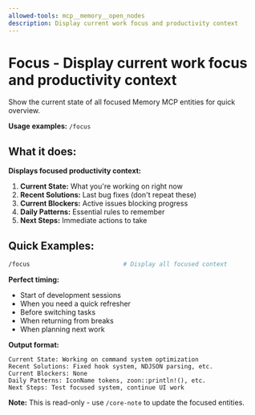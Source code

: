 ```yaml
---
allowed-tools: mcp__memory__open_nodes
description: Display current work focus and productivity context
---
```


# Focus - Display current work focus and productivity context

Show the current state of all focused Memory MCP entities for quick overview.

**Usage examples:** `/focus`

## What it does:

**Displays focused productivity context:**

1. **Current State:** What you're working on right now
2. **Recent Solutions:** Last bug fixes (don't repeat these)
3. **Current Blockers:** Active issues blocking progress
4. **Daily Patterns:** Essential rules to remember
5. **Next Steps:** Immediate actions to take

## Quick Examples:

```bash
/focus                          # Display all focused context
```

**Perfect timing:**
- Start of development sessions
- When you need a quick refresher
- Before switching tasks
- When returning from breaks
- When planning next work

**Output format:**
```
Current State: Working on command system optimization
Recent Solutions: Fixed hook system, NDJSON parsing, etc.
Current Blockers: None
Daily Patterns: IconName tokens, zoon::println!(), etc.
Next Steps: Test focused system, continue UI work
```

**Note:** This is read-only - use `/core-note` to update the focused entities.